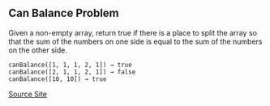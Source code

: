 ## Can Balance Problem

Given a non-empty array, return true if there is a place to split the array 
so that the sum of the numbers on one side is equal to the sum of the numbers 
on the other side.

	canBalance([1, 1, 1, 2, 1]) → true
	canBalance([2, 1, 1, 2, 1]) → false
	canBalance([10, 10]) → true

[Source Site](http://codingbat.com/prob/p158767)
